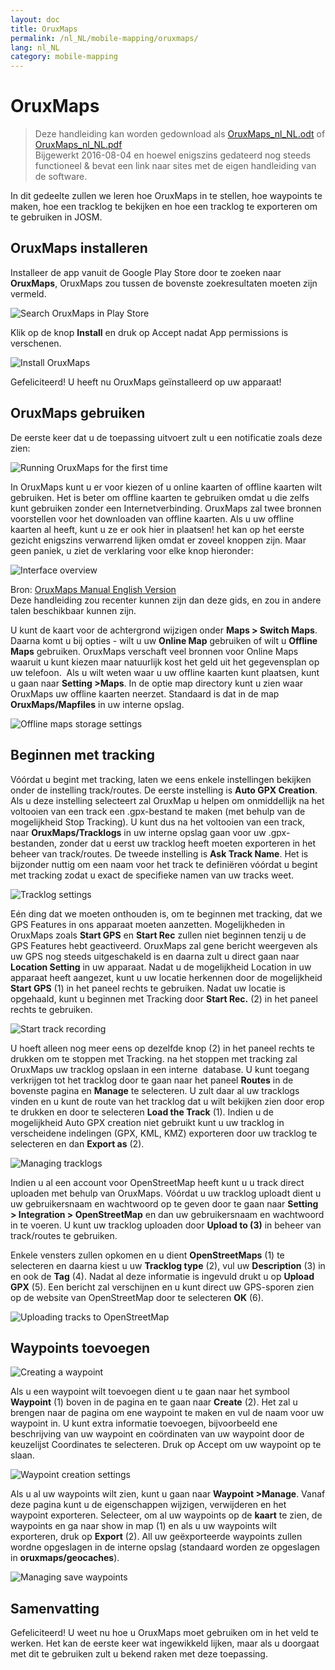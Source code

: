 ```yaml
---
layout: doc
title: OruxMaps
permalink: /nl_NL/mobile-mapping/oruxmaps/
lang: nl_NL
category: mobile-mapping
---
```


OruxMaps
===============

> Deze handleiding kan worden gedownload als [OruxMaps_nl_NL.odt](/files/OruxMaps_nl_NL.odt) of [OruxMaps_nl_NL.pdf](/files/OruxMaps_nl_NL.pdf)  
> Bijgewerkt 2016-08-04 en hoewel enigszins gedateerd nog steeds functioneel & bevat een link naar sites met de eigen handleiding van de software.

In dit gedeelte zullen we leren hoe OruxMaps in te stellen, hoe waypoints te maken, hoe een tracklog te bekijken en hoe een tracklog te exporteren om te gebruiken in JOSM.  

OruxMaps installeren
------------------

Installeer de app vanuit de Google Play Store door te zoeken naar **OruxMaps**, OruxMaps zou tussen de bovenste zoekresultaten moeten zijn vermeld.  

![Search OruxMaps in Play Store][]

Klik op de knop **Install** en druk op Accept nadat App permissions is verschenen.  

![Install OruxMaps][]

Gefeliciteerd! U heeft nu OruxMaps geïnstalleerd op uw apparaat!  

OruxMaps gebruiken
--------------------

De eerste keer dat u de toepassing uitvoert zult u een notificatie zoals deze zien:  

![Running OruxMaps for the first time][]

In OruxMaps kunt u er voor kiezen of u online kaarten of offline kaarten wilt gebruiken. Het is beter om offline kaarten te gebruiken omdat u die zelfs kunt gebruiken zonder een Internetverbinding. OruxMaps zal twee bronnen voorstellen voor het downloaden van offline kaarten. Als u uw offline kaarten al heeft, kunt u ze er ook hier in plaatsen! het kan op het eerste gezicht enigszins verwarrend lijken omdat er zoveel knoppen zijn. Maar geen paniek, u ziet de verklaring voor elke knop hieronder:  

![Interface overview][]

Bron: [OruxMaps Manual English Version](http://www.google.com/url?q=http%3A%2F%2Fwww.oruxmaps.com%2Foruxmapsmanual_en.pdf&sa=D&sntz=1&usg=AFQjCNFY7Tk-Gzz9NFKy9WOsnfnn8x3Kwg)  
Deze handleiding zou recenter kunnen zijn dan deze gids, en zou in andere talen beschikbaar kunnen zijn.  

U kunt de kaart voor de achtergrond wijzigen onder **Maps \> Switch Maps**. Daarna komt u bij opties - wilt u uw **Online Map** gebruiken of wilt u
**Offline Maps** gebruiken. OruxMaps verschaft veel bronnen voor Online Maps waaruit u kunt kiezen maar natuurlijk kost het geld uit het gegevensplan op uw telefoon.  Als u wilt weten waar u uw offline kaarten kunt plaatsen, kunt u gaan naar **Setting \>Maps**. In de optie map directory kunt u zien waar OruxMaps uw
offline kaarten neerzet. Standaard is dat in de map **OruxMaps/Mapfiles** in uw interne opslag.  

![Offline maps storage settings][]

Beginnen met tracking
--------------

Vóórdat u begint met tracking, laten we eens enkele instellingen bekijken onder de instelling track/routes. De eerste instelling is **Auto GPX Creation**. Als u deze instelling selecteert zal OruxMap u helpen om onmiddellijk na het voltooien van een track een .gpx-bestand te maken (met behulp van de mogelijkheid Stop Tracking). U kunt dus na het voltooien van een track, naar **OruxMaps/Tracklogs** in uw interne opslag gaan voor uw .gpx-bestanden, zonder dat u eerst uw tracklog heeft moeten exporteren in het beheer van track/routes. De tweede instelling is **Ask Track Name**. Het is bijzonder nuttig om een naam voor het track te definiëren vóórdat u begint met tracking zodat u exact de specifieke namen van uw tracks weet.  

![Tracklog settings][]

Eén ding dat we moeten onthouden is, om te beginnen met tracking, dat we GPS Features in ons apparaat moeten aanzetten. Mogelijkheden in OruxMaps zoals **Start GPS** en **Start Rec** zullen niet beginnen tenzij u de GPS Features hebt geactiveerd. OruxMaps zal gene bericht weergeven als uw GPS nog steeds uitgeschakeld is en daarna zult u direct gaan naar **Location Setting** in uw apparaat. Nadat u de mogelijkheid Location in uw apparaat heeft aangezet, kunt u uw locatie herkennen door de mogelijkheid **Start GPS** (1) in het paneel rechts te gebruiken. Nadat uw locatie is opgehaald, kunt u beginnen met Tracking door **Start Rec.** (2) in het paneel rechts te gebruiken.  

![Start track recording][]

U hoeft alleen nog meer eens op dezelfde knop (2) in het paneel rechts te drukken om te stoppen met Tracking. na het stoppen met tracking zal OruxMaps uw tracklog opslaan in een interne  database. U kunt toegang verkrijgen tot het tracklog door te gaan naar het paneel **Routes** in de bovenste pagina en **Manage** te selecteren. U zult daar al uw tracklogs vinden en u kunt de route van het tracklog dat u wilt bekijken zien door erop te drukken en door te selecteren **Load the Track** (1). Indien u de mogelijkheid Auto GPX creation niet gebruikt kunt u uw tracklog in verscheidene indelingen (GPX, KML, KMZ) exporteren door uw tracklog te selecteren en dan **Export as** (2).  

![Managing tracklogs][]

Indien u al een account voor OpenStreetMap heeft kunt u u track direct uploaden met behulp van OruxMaps. Vóórdat u uw tracklog uploadt dient u uw gebruikersnaam en wachtwoord op te geven door te gaan naar **Setting \> Integration \> OpenStreetMap** en dan uw gebruikersnaam en wachtwoord in te voeren. U kunt uw tracklog uploaden door **Upload to (3)** in beheer van track/routes te gebruiken.  

Enkele vensters zullen opkomen en u dient **OpenStreetMaps** (1) te selecteren en daarna kiest u uw **Tracklog type** (2), vul uw **Description** (3) in en ook de **Tag** (4). Nadat al deze informatie is ingevuld drukt u op **Upload GPX** (5). Een bericht zal verschijnen en u kunt direct uw GPS-sporen zien op de website van OpenStreetMap door te selecteren **OK** (6).  

![Uploading tracks to OpenStreetMap][]

Waypoints toevoegen
---------------------

![Creating a waypoint][]

Als u een waypoint wilt toevoegen dient u te gaan naar het symbool **Waypoint** (1) boven in de pagina en te gaan naar **Create** (2). Het zal u brengen naar de pagina om ene waypoint te maken en vul de naam voor uw waypoint in. U kunt extra informatie toevoegen, bijvoorbeeld ene beschrijving van uw waypoint en coördinaten van uw waypoint door de keuzelijst Coordinates te selecteren. Druk op Accept om uw waypoint op te slaan.  

![Waypoint creation settings][]

Als u al uw waypoints wilt zien, kunt u gaan naar **Waypoint \>Manage**. Vanaf deze pagina kunt u de eigenschappen wijzigen, verwijderen en het waypoint exporteren. Selecteer, om al uw waypoints op de **kaart** te zien, de waypoints en ga naar show in map (1) en als u uw waypoints wilt exporteren, druk op **Export** (2). All uw geëxporteerde waypoints zullen wordne opgeslagen in de interne opslag (standaard worden ze opgeslagen in **oruxmaps/geocaches**).  

![Managing save waypoints][]

Samenvatting
-----------

Gefeliciteerd! U weet nu hoe u OruxMaps moet gebruiken om in het veld te werken. Het kan de eerste keer wat ingewikkeld lijken, maar als u doorgaat met dit te gebruiken zult u bekend raken met deze toepassing.  

[Search OruxMaps in Play Store]: /images/mobile-mapping/oruxmaps_image00.png
[Install OruxMaps]: /images/mobile-mapping/oruxmaps_image03.png
[Running OruxMaps for the first time]: /images/mobile-mapping/oruxmaps_image01.png
[Interface overview]: /images/mobile-mapping/oruxmaps_image09.png
[Offline maps storage settings]: /images/mobile-mapping/oruxmaps_image06.png
[Tracklog settings]: /images/mobile-mapping/oruxmaps_image11.png
[Start track recording]: /images/mobile-mapping/oruxmaps_image02.png
[Managing tracklogs]: /images/mobile-mapping/oruxmaps_image10.png
[Uploading tracks to OpenStreetMap]: /images/mobile-mapping/oruxmaps_image05.png
[Creating a waypoint]: /images/mobile-mapping/oruxmaps_image07.png
[Waypoint creation settings]: /images/mobile-mapping/oruxmaps_image08.png
[Managing save waypoints]: /images/mobile-mapping/oruxmaps_image04.png